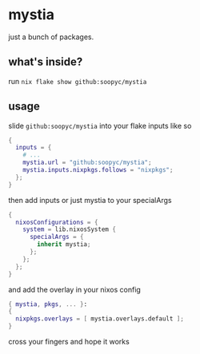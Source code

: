 # mystia

just a bunch of packages.

## what's inside?
run `nix flake show github:soopyc/mystia`

## usage
slide `github:soopyc/mystia` into your flake inputs like so
```nix
{
  inputs = {
    # ...
    mystia.url = "github:soopyc/mystia";
    mystia.inputs.nixpkgs.follows = "nixpkgs";
  };
}
```

then add inputs or just mystia to your specialArgs
```nix
{
  nixosConfigurations = {
    system = lib.nixosSystem {
      specialArgs = {
        inherit mystia;
      };
    };
  };
}
```

and add the overlay in your nixos config
```nix
{ mystia, pkgs, ... }:
{
  nixpkgs.overlays = [ mystia.overlays.default ];
}
```

cross your fingers and hope it works
